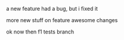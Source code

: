 a new feature
had a bug, but i fixed it


more new stuff on feature
awesome
changes

ok now then
f1 tests branch